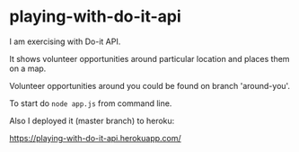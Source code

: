 # playing-with-do-it-api

I am exercising with Do-it API.

It shows volunteer opportunities around particular location and places them on a map.

Volunteer opportunities around you could be found on branch 'around-you'.

To start do `node app.js` from command line.

Also I deployed it (master branch) to heroku:

https://playing-with-do-it-api.herokuapp.com/




